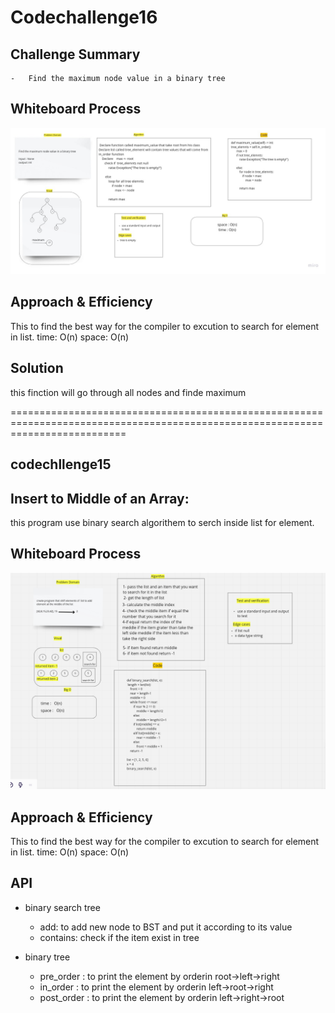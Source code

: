 # Codechallenge16

## Challenge Summary

    -   Find the maximum node value in a binary tree

## Whiteboard Process

![](codechallenge16.jpg)

## Approach & Efficiency

This to find the best way for the compiler to excution to search for element in list.
time: O(n) space: O(n)

## Solution

this finction will go through all nodes and finde maximum

================================================================================================================================

## codechllenge15

## Insert to Middle of an Array:

this program use binary search algorithem to serch inside list for element.

## Whiteboard Process

![](codechallenge03.png)

## Approach & Efficiency

This to find the best way for the compiler to excution to search for element in list.
time: O(n) space: O(n)

## API

-   binary search tree

    -   add: to add new node to BST and put it according to its value
    -   contains: check if the item exist in tree

-   binary tree

    -   pre_order : to print the element by orderin root->left->right
    -   in_order : to print the element by orderin left->root->right
    -   post_order : to print the element by orderin left->right->root
